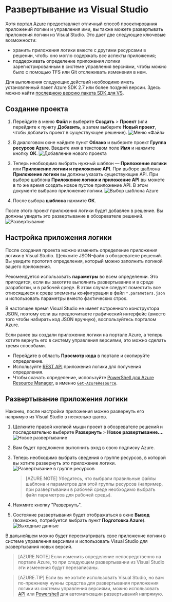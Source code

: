 <properties 
	pageTitle="Развертывание из Visual Studio | Microsoft Azure" 
	description="Создание проекта в Visual Studio для управления приложением логики." 
	authors="stepsic-microsoft-com" 
	manager="dwrede" 
	editor="" 
	services="app-service\logic" 
	documentationCenter=""/>

<tags
	ms.service="app-service-logic"
	ms.workload="integration"
	ms.tgt_pltfrm="na"
	ms.devlang="na"
	ms.topic="article"
	ms.date="01/19/2016"
	ms.author="stepsic"/>
	
# Развертывание из Visual Studio

Хотя [портал Azure](https://portal.azure.com/) предоставляет отличный способ проектирования приложений логики и управления ими, вы также можете развертывать приложения логики из Visual Studio. Это дает две следующие ключевые возможности:

- хранить приложения логики вместе с другими ресурсами в решении, чтобы оно могло содержать все аспекты приложения;
- поддерживать определение приложения логики зарегистрированным в системе управления версиями, чтобы можно было с помощью TFS или Git отслеживать изменения в нем. 

Для выполнения следующих действий необходимо иметь установленный пакет Azure SDK 2.7 или более поздней версии. Здесь можно найти [последнюю версию пакета SDK для VS](https://azure.microsoft.com/downloads/).

## Создание проекта

1. Перейдите в меню **Файл** и выберите **Создать** \> **Проект** \(или перейдите к пункту **Добавить**, а затем выберите **Новый проект**, чтобы добавить проект в существующее решение\).
![Меню «Файл»](./media/app-service-logic-deploy-from-vs/filemenu.png)

2. В диалоговом окне найдите пункт **Облако** и выберите проект **Группа ресурсов Azure**. Введите имя в текстовом поле **Имя** и нажмите кнопку **ОК**.
![Добавление нового проекта](./media/app-service-logic-deploy-from-vs/addnewproject.png)

3. Теперь необходимо выбрать нужный шаблон — **Приложение логики** или **Приложение логики и приложение API**. При выборе шаблона **Приложение логики** вы должны указать существующие API. При выборе шаблона **Приложение логики и приложение API** вы можете в то же время создать новое пустое приложение API. В этом документе выбрано приложение логики.
![Выбор шаблона Azure](./media/app-service-logic-deploy-from-vs/selectazuretemplate.png)

4. После выбора **шаблона** нажмите **ОК**.

После этого проект приложения логики будет добавлен в решение. Вы должны увидеть это развертывание в обозревателе решений.
![Развертывание](./media/app-service-logic-deploy-from-vs/deployment.png)

## Настройка приложения логики

После создания проекта можно изменить определение приложения логики в Visual Studio. Щелкните JSON-файл в обозревателе решений. Вы увидите прототип определения, который можно заполнить логикой вашего приложения.

Рекомендуется использовать **параметры** во всем определении. Это пригодится, если вы захотите выполнить развертывание и в среде разработки, и в рабочей среде. В этом случае следует поместить все относящиеся к среде элементы конфигурации в файл `*.parameters.json` и использовать параметры вместо фактических строк.

В настоящее время Visual Studio не имеет встроенного конструктора JSON, поэтому если вы предпочитаете графический интерфейс \(вместо того чтобы набирать код JSON вручную\), воспользуйтесь порталом Azure.

Если ранее вы создали приложение логики на портале Azure, а теперь хотите вернуть его в систему управления версиями, это можно сделать тремя способами.

- Перейдите в область **Просмотр кода** в портале и скопируйте определение.
- Используйте [REST API](https://msdn.microsoft.com/library/azure/mt643787.aspx) приложения логики для получения определения.
- Чтобы скачать определение, используйте [PowerShell для Azure Resource Manager](../powershell-azure-resource-manager.md), а именно [`Get-AzureResource`](https://msdn.microsoft.com/library/dn654579.aspx).

## Развертывание приложения логики

Наконец, после настройки приложения можно развернуть его напрямую из Visual Studio в несколько шагов.

1. Щелкните правой кнопкой мыши проект в обозревателе решений и последовательно выберите **Развернуть** \> **Новое развертывание...**.
![Новое развертывание](./media/app-service-logic-deploy-from-vs/newdeployment.png)

2. Вам будет предложено выполнить вход в свою подписку Azure.

3. Теперь необходимо выбрать сведения о группе ресурсов, в которой вы хотите развернуть это приложение логики.
![Развертывание в группе ресурсов](./media/app-service-logic-deploy-from-vs/deploytoresourcegroup.png)

     > [AZURE.NOTE]    Убедитесь, что выбрали правильные файлы шаблона и параметров для этой группы ресурсов \(например, при развертывании в рабочей среде необходимо выбрать файл параметров для рабочей среды\). 
4.  Нажмите кнопку "Развернуть".
    
5. Состояние развертывания будет отображаться в окне **Вывод** \(возможно, потребуется выбрать пункт **Подготовка Azure**\).
![Выходные данные](./media/app-service-logic-deploy-from-vs/output.png)

В дальнейшем можно будет пересматривать свое приложение логики в системе управления версиями и использовать Visual Studio для развертывания новых версий.

> [AZURE.NOTE] Если изменить определение непосредственно на портале Azure, то при следующем развертывании из Visual Studio эти изменения будут перезаписаны.

> [AZURE.TIP] Если вы не хотите использовать Visual Studio, но вам по-прежнему нужны средства для развертывания приложения логики из системы управления версиями, можно использовать [API](https://msdn.microsoft.com/library/azure/dn948510.aspx) или [Powershell](../powershell-azure-resource-manager.md) для автоматизации развертываний напрямую.

<!---HONumber=AcomDC_0413_2016-->